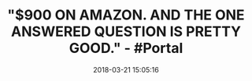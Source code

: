 ---
title: '"$900 ON AMAZON. AND THE ONE ANSWERED QUESTION IS PRETTY GOOD." - #Portal'
name: Neca - Réplique Gun Portal - Edition Limitée
date: '2018-03-21 15:05:16'
buy_now: >-
  https://www.amazon.com/Neca-R%C3%A9plique-Gun-Portal-Limit%C3%A9e/dp/B00B9WDLRW?SubscriptionId=AKIAIA5RBQIWQVTCUEUQ&tag=coldcutdeals-20&linkCode=xm2&camp=2025&creative=165953&creativeASIN=B00B9WDLRW
description_markdown: |+
  Neca - Réplique Gun Portal - Edition Limitée

    - - Réplique Gun Portal - Edition Limitée- Taille 50cm

tweet_id_str: '976474830089457664'
price: ''
you_save: ''
asin: B00B9WDLRW
image: 'https://images-na.ssl-images-amazon.com/images/I/414Wtgqx68L.jpg'

---